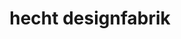 ---
title: "hecht designfabrik"
url: /kirchentellinsfurt/hecht-designfabrik/
shop: Raumausstattung
---
